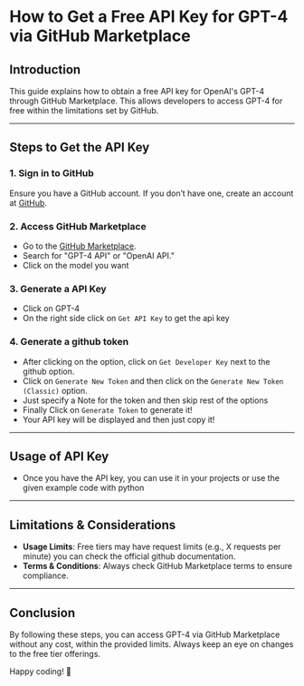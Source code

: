 # How to Get a Free API Key for GPT-4 via GitHub Marketplace

## Introduction
This guide explains how to obtain a free API key for OpenAI's GPT-4 through GitHub Marketplace. This allows developers to access GPT-4 for free within the limitations set by GitHub.

---
## Steps to Get the API Key

### 1. **Sign in to GitHub**
Ensure you have a GitHub account. If you don’t have one, create an account at [GitHub](https://github.com/).

### 2. **Access GitHub Marketplace**
- Go to the [GitHub Marketplace](https://github.com/marketplace).
- Search for "GPT-4 API" or "OpenAI API."
- Click on the model you want

### 3. **Generate a API Key**
- Click on GPT-4
- On the right side click on `Get API Key` to get the api key

### 4. **Generate a github token**
- After clicking on the option, click on `Get Developer Key` next to the github option.
- Click on `Generate New Token` and then click on the `Generate New Token (Classic)` option.
- Just specify a Note for the token and then skip rest of the options
- Finally Click on `Generate Token` to generate it!
- Your API key will be displayed and then just copy it!

---
## Usage of API Key
- Once you have the API key, you can use it in your projects or use the given example code with python

---
## Limitations & Considerations
- **Usage Limits**: Free tiers may have request limits (e.g., X requests per minute) you can check the official github documentation.
- **Terms & Conditions**: Always check GitHub Marketplace terms to ensure compliance.
---
## Conclusion
By following these steps, you can access GPT-4 via GitHub Marketplace without any cost, within the provided limits. Always keep an eye on changes to the free tier offerings.

Happy coding! 🚀

